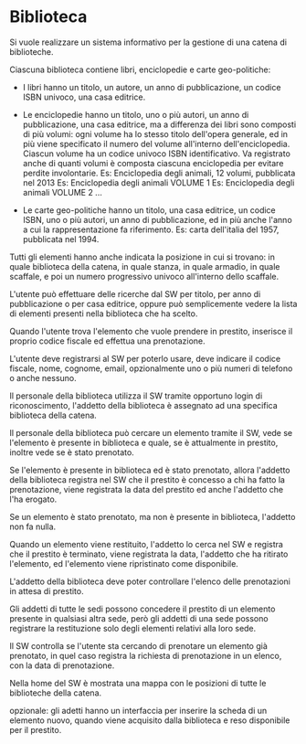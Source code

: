 # Biblioteca


Si vuole realizzare un sistema informativo per la gestione di una catena di biblioteche.

Ciascuna biblioteca contiene libri, enciclopedie e carte geo-politiche:

- I libri hanno un titolo, un autore, un anno di pubblicazione, un codice ISBN univoco, una casa editrice.
- Le enciclopedie hanno un titolo, uno o più autori, un anno di pubblicazione, una casa editrice, ma a differenza dei libri sono composti di più volumi: ogni volume ha lo stesso titolo dell'opera generale, ed in più viene specificato il numero del volume all'interno dell'enciclopedia.
Ciascun volume ha un codice univoco ISBN identificativo. Va registrato anche di quanti volumi è composta ciascuna enciclopedia per evitare perdite involontarie.
Es: Enciclopedia degli animali, 12 volumi, pubblicata nel 2013
Es: Enciclopedia degli animali VOLUME 1
Es: Enciclopedia degli animali VOLUME 2
...

- Le carte geo-politiche hanno un titolo, una casa editrice, un codice ISBN, uno o più autori, un anno di pubblicazione, ed in più anche l'anno a cui la rappresentazione fa riferimento.
Es: carta dell'italia del 1957, pubblicata nel 1994.

Tutti gli elementi hanno anche indicata la posizione in cui si trovano: in quale biblioteca della catena, in quale stanza, in quale armadio, in quale scaffale, e poi un numero progressivo univoco all'interno dello scaffale.

L'utente può effettuare delle ricerche dal SW per titolo, per anno di pubblicazione o per casa editrice, oppure può semplicemente vedere la lista di elementi presenti nella biblioteca che ha scelto.

Quando l'utente trova l'elemento che vuole prendere in prestito, inserisce il proprio codice fiscale ed effettua una prenotazione.

L'utente deve registrarsi al SW per poterlo usare, deve indicare il codice fiscale, nome, cognome, email, opzionalmente uno o più numeri di telefono o anche nessuno.

Il personale della biblioteca utilizza il SW tramite opportuno login di riconoscimento, l'addetto della biblioteca è assegnato ad una specifica biblioteca della catena.

Il personale della biblioteca può cercare un elemento tramite il SW, vede se l'elemento è presente in biblioteca e quale, se è attualmente in prestito, inoltre vede se è stato prenotato.

Se l'elemento è presente in biblioteca ed è stato prenotato, allora l'addetto della biblioteca registra nel SW che il prestito è concesso a chi ha fatto la prenotazione, viene registrata la data del prestito ed anche l'addetto che l'ha erogato.

Se un elemento è stato prenotato, ma non è presente in biblioteca, l'addetto non fa nulla.

Quando un elemento viene restituito, l'addetto lo cerca nel SW e registra che il prestito è terminato, viene registrata la data, l'addetto che ha ritirato l'elemento, ed l'elemento viene ripristinato come disponibile.

L'addetto della biblioteca deve poter controllare l'elenco delle prenotazioni in attesa di prestito.

Gli addetti di tutte le sedi possono concedere il prestito di un elemento presente in qualsiasi altra sede, però gli addetti di una sede possono registrare la restituzione solo degli elementi relativi alla loro sede.

Il SW controlla se l'utente sta cercando di prenotare un elemento già prenotato, in quel caso registra la richiesta di prenotazione in un elenco, con la data di prenotazione.

Nella home del SW è mostrata una mappa con le posizioni di tutte le biblioteche della catena.

opzionale: gli adetti hanno un interfaccia per inserire la scheda di un elemento nuovo, quando viene acquisito dalla biblioteca e reso disponibile per il prestito.
